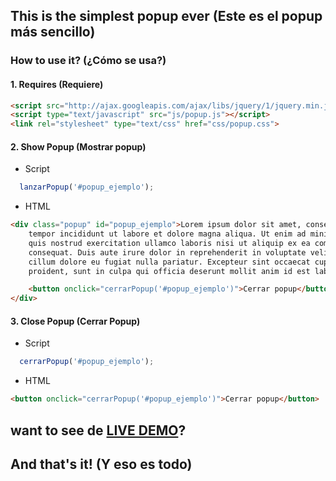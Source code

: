 ## This is the simplest popup ever (Este es el popup más sencillo)
### How to use it? (¿Cómo se usa?)
#### 1. Requires (Requiere)
```HTML
<script src="http://ajax.googleapis.com/ajax/libs/jquery/1/jquery.min.js" type="text/javascript"></script>
<script type="text/javascript" src="js/popup.js"></script>
<link rel="stylesheet" type="text/css" href="css/popup.css">
```
#### 2. Show Popup (Mostrar popup)
* Script
```javascript
  lanzarPopup('#popup_ejemplo');
```
* HTML
```html
<div class="popup" id="popup_ejemplo">Lorem ipsum dolor sit amet, consectetur adipisicing elit, sed do eiusmod
	tempor incididunt ut labore et dolore magna aliqua. Ut enim ad minim veniam,
	quis nostrud exercitation ullamco laboris nisi ut aliquip ex ea commodo
	consequat. Duis aute irure dolor in reprehenderit in voluptate velit esse
	cillum dolore eu fugiat nulla pariatur. Excepteur sint occaecat cupidatat non
	proident, sunt in culpa qui officia deserunt mollit anim id est laborum.

	<button onclick="cerrarPopup('#popup_ejemplo')">Cerrar popup</button>
</div>
```
#### 3. Close Popup (Cerrar Popup)
* Script
```javascript
  cerrarPopup('#popup_ejemplo');
```
* HTML
```HTML
<button onclick="cerrarPopup('#popup_ejemplo')">Cerrar popup</button>
```
## want to see de <a href="http://rawgit.com/linzero/simplest-popup/master/index.html">LIVE DEMO</a>?
## And that's it! (Y eso es todo)

